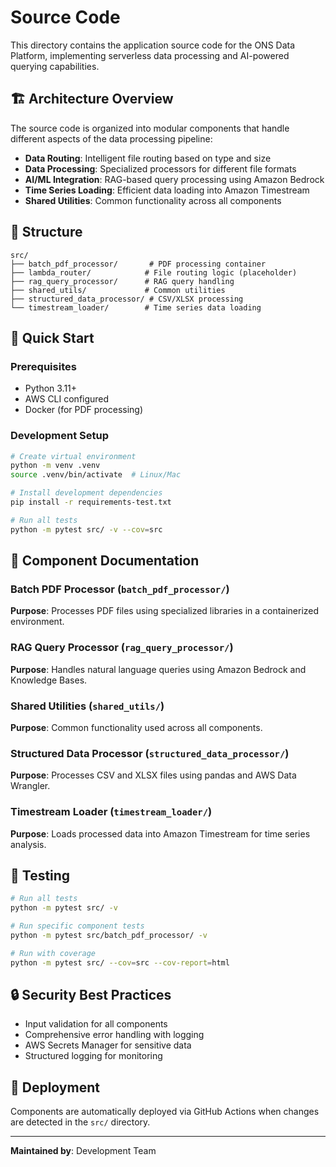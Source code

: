 # Source Code

This directory contains the application source code for the ONS Data Platform, implementing serverless data processing and AI-powered querying capabilities.

## 🏗️ Architecture Overview

The source code is organized into modular components that handle different aspects of the data processing pipeline:

- **Data Routing**: Intelligent file routing based on type and size
- **Data Processing**: Specialized processors for different file formats
- **AI/ML Integration**: RAG-based query processing using Amazon Bedrock
- **Time Series Loading**: Efficient data loading into Amazon Timestream
- **Shared Utilities**: Common functionality across all components

## 📁 Structure

```
src/
├── batch_pdf_processor/       # PDF processing container
├── lambda_router/            # File routing logic (placeholder)
├── rag_query_processor/      # RAG query handling
├── shared_utils/             # Common utilities
├── structured_data_processor/ # CSV/XLSX processing
└── timestream_loader/        # Time series data loading
```

## 🚀 Quick Start

### Prerequisites

- Python 3.11+
- AWS CLI configured
- Docker (for PDF processing)

### Development Setup

```bash
# Create virtual environment
python -m venv .venv
source .venv/bin/activate  # Linux/Mac

# Install development dependencies
pip install -r requirements-test.txt

# Run all tests
python -m pytest src/ -v --cov=src
```

## 🔧 Component Documentation

### Batch PDF Processor (`batch_pdf_processor/`)
**Purpose**: Processes PDF files using specialized libraries in a containerized environment.

### RAG Query Processor (`rag_query_processor/`)
**Purpose**: Handles natural language queries using Amazon Bedrock and Knowledge Bases.

### Shared Utilities (`shared_utils/`)
**Purpose**: Common functionality used across all components.

### Structured Data Processor (`structured_data_processor/`)
**Purpose**: Processes CSV and XLSX files using pandas and AWS Data Wrangler.

### Timestream Loader (`timestream_loader/`)
**Purpose**: Loads processed data into Amazon Timestream for time series analysis.

## 🧪 Testing

```bash
# Run all tests
python -m pytest src/ -v

# Run specific component tests
python -m pytest src/batch_pdf_processor/ -v

# Run with coverage
python -m pytest src/ --cov=src --cov-report=html
```

## 🔒 Security Best Practices

- Input validation for all components
- Comprehensive error handling with logging
- AWS Secrets Manager for sensitive data
- Structured logging for monitoring

## 🚀 Deployment

Components are automatically deployed via GitHub Actions when changes are detected in the `src/` directory.

---

**Maintained by**: Development Team